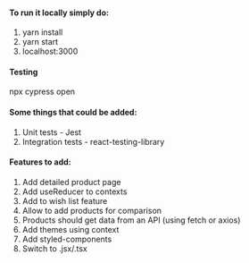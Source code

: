 #### To run it locally simply do:
1. yarn install
2. yarn start
3. localhost:3000


#### Testing
npx cypress open


#### Some things that could be added:
1. Unit tests - Jest
2. Integration tests - react-testing-library


#### Features to add:
1. Add detailed product page
2. Add useReducer to contexts
3. Add to wish list feature
4. Allow to add products for comparison
5. Products should get data from an API (using fetch or axios)
6. Add themes using context
7. Add styled-components
8. Switch to .jsx/.tsx
